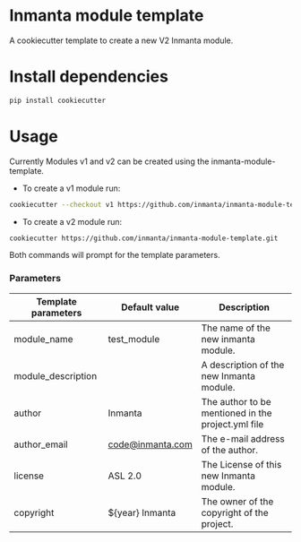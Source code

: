 # Inmanta module template

A cookiecutter template to create a new V2 Inmanta module.

# Install dependencies

```bash
pip install cookiecutter
```

# Usage
Currently Modules v1 and v2 can be created using the inmanta-module-template.

 - To create a v1 module run:
```bash
cookiecutter --checkout v1 https://github.com/inmanta/inmanta-module-template.git
```

 - To create a v2 module run:
```bash
cookiecutter https://github.com/inmanta/inmanta-module-template.git
```

Both commands will prompt for the template parameters.

### Parameters

| Template parameters        | Default value               | Description                                                        |
|----------------------------|-----------------------------|--------------------------------------------------------------------|
| module_name                | test_module                 | The name of the new inmanta module.                                |
| module_description         |                             | A description of the new Inmanta module.                           |
| author                     | Inmanta                     | The author to be mentioned in the project.yml file                 |
| author_email               | code@inmanta.com            | The e-mail address of the author.                                  |
| license                    | ASL 2.0                     | The License of this new Inmanta module.                            |
| copyright                  | ${year} Inmanta             | The owner of the copyright of the project.                         |
